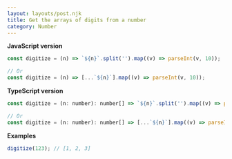 ```yaml
---
layout: layouts/post.njk
title: Get the arrays of digits from a number
category: Number
---
```


**JavaScript version**

```js
const digitize = (n) => `${n}`.split('').map((v) => parseInt(v, 10));

// Or
const digitize = (n) => [...`${n}`].map((v) => parseInt(v, 10));
```

**TypeScript version**

```js
const digitize = (n: number): number[] => `${n}`.split('').map((v) => parseInt(v, 10));

// Or
const digitize = (n: number): number[] => [...`${n}`].map((v) => parseInt(v, 10));
```

**Examples**

```js
digitize(123); // [1, 2, 3]
```
